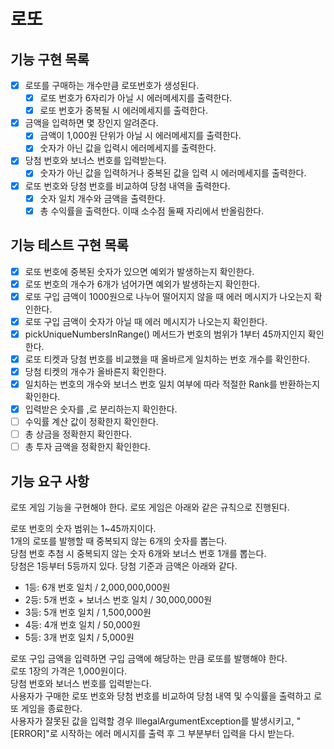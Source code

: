 # 로또

## 기능 구현 목록
- [X] 로또를 구매하는 개수만큼 로또번호가 생성된다.
  - [x] 로또 번호가 6자리가 아닐 시 에러메세지를 출력한다.
  - [x] 로또 번호가 중복될 시 에러메세지를 출력한다.
- [x] 금액을 입력하면 몇 장인지 알려준다.
  - [x] 금액이 1,000원 단위가 아닐 시 에러메세지를 출력한다.
  - [x] 숫자가 아닌 값을 입력시 에러메세지를 출력한다.
- [x] 당첨 번호와 보너스 번호를 입력받는다.
  -[x] 숫자가 아닌 값을 입력하거나 중복된 값을 입력 시 에러메세지를 출력한다. 
- [x] 로또 번호와 당첨 번호를 비교하여 당첨 내역을 출력한다.
  -[x] 숫자 일치 개수와 금액을 출력한다. 
  -[x] 총 수익률을 출력한다. 이때 소수점 둘째 자리에서 반올림한다.

## 기능 테스트 구현 목록
- [x] 로또 번호에 중복된 숫자가 있으면 예외가 발생하는지 확인한다.
- [x] 로또 번호의 개수가 6개가 넘어가면 예외가 발생하는지 확인한다.
- [x] 로또 구입 금액이 1000원으로 나누어 떨어지지 않을 때 에러 메시지가 나오는지 확인한다.
- [x] 로또 구입 금액이 숫자가 아닐 때 에러 메시지가 나오는지 확인한다.
- [x] pickUniqueNumbersInRange() 메서드가 번호의 범위가 1부터 45까지인지 확인한다.
- [x] 로또 티켓과 당첨 번호를 비교했을 때 올바르게 일치하는 번호 개수를 확인한다.
- [x] 당첨 티켓의 개수가 올바른지 확인한다.
- [x] 일치하는 번호의 개수와 보너스 번호 일치 여부에 따라 적절한 Rank를 반환하는지 확인한다.
- [x] 입력받은 숫자를 ,로 분리하는지 확인한다.  
- [ ] 수익률 계산 값이 정확한지 확인한다.  
- [ ] 총 상금을 정확한지 확인한다.  
- [ ] 총 투자 금액을 정확한지 확인한다.

## 기능 요구 사항
로또 게임 기능을 구현해야 한다. 로또 게임은 아래와 같은 규칙으로 진행된다.

로또 번호의 숫자 범위는 1~45까지이다.  
1개의 로또를 발행할 때 중복되지 않는 6개의 숫자를 뽑는다.  
당첨 번호 추첨 시 중복되지 않는 숫자 6개와 보너스 번호 1개를 뽑는다.  
당첨은 1등부터 5등까지 있다. 당첨 기준과 금액은 아래와 같다.
- 1등: 6개 번호 일치 / 2,000,000,000원
- 2등: 5개 번호 + 보너스 번호 일치 / 30,000,000원
- 3등: 5개 번호 일치 / 1,500,000원
- 4등: 4개 번호 일치 / 50,000원
- 5등: 3개 번호 일치 / 5,000원
      

로또 구입 금액을 입력하면 구입 금액에 해당하는 만큼 로또를 발행해야 한다.  
로또 1장의 가격은 1,000원이다.  
당첨 번호와 보너스 번호를 입력받는다.  
사용자가 구매한 로또 번호와 당첨 번호를 비교하여 당첨 내역 및 수익률을 출력하고 로또 게임을 종료한다.  
사용자가 잘못된 값을 입력할 경우 IllegalArgumentException를 발생시키고, "[ERROR]"로 시작하는 에러 메시지를 출력 후 그 부분부터 입력을 다시 받는다.
